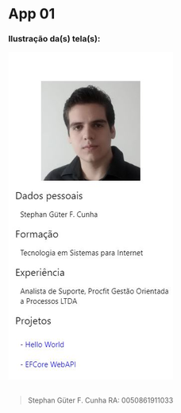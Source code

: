 # App 01
### Ilustração da(s) tela(s):
![Imagem 01 de App01](App01/prints/App01-01.JPG)
##
>Stephan Güter F. Cunha
>RA: 0050861911033